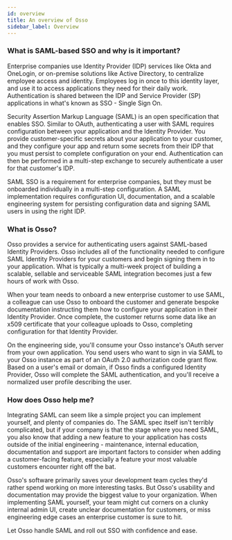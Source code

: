 ```yaml
---
id: overview
title: An overview of Osso
sidebar_label: Overview
---
```


### What is SAML-based SSO and why is it important?

Enterprise companies use Identity Provider (IDP) services like Okta and OneLogin, or on-premise solutions like Active Directory, to centralize employee access and identity. Employees log in once to this identity layer, and use it to access applications they need for their daily work. Authentication is shared between the IDP and Service Provider (SP) applications in what's known as SSO - Single Sign On.

Security Assertion Markup Language (SAML) is an open specification that enables SSO. Similar to OAuth, authenticating a user with SAML requires configuration between your application and the Identity Provider. You provide customer-specific secrets about your application to your customer, and they configure your app and return some secrets from their IDP that you must persist to complete configuration on your end. Authentication can then be performed in a multi-step exchange to securely authenticate a user for that customer's IDP.

SAML SSO is a requirement for enterprise companies, but they must be onboarded individually in a multi-step configuration. A SAML implementation requires configuration UI, documentation, and a scalable engineering system for persisting configuration data and signing SAML users in using the right IDP.

### What is Osso?

Osso provides a service for authenticating users against SAML-based Identity Providers. Osso includes all of the functionality needed to configure SAML Identity Providers for your customers and begin signing them in to your application. What is typically a multi-week project of building a scalable, sellable and serviceable SAML integration becomes just a few hours of work with Osso.

When your team needs to onboard a new enterprise customer to use SAML, a colleague can use Osso to onboard the customer and generate bespoke documentation instructing them how to configure your application in their Identity Provider. Once complete, the customer returns some data like an x509 certificate that your colleague uploads to Osso, completing configuration for that Identity Provider.

On the engineering side, you'll consume your Osso instance's OAuth server from your own application. You send users who want to sign in via SAML to your Osso instance as part of an OAuth 2.0 authorization code grant flow. Based on a user's email or domain, if Osso finds a configured Identity Provider, Osso will complete the SAML authentication, and you'll receive a normalized user profile describing the user.

### How does Osso help me?

Integrating SAML can seem like a simple project you can implement yourself, and plenty of companies do. The SAML spec itself isn't terribly complicated, but if your company is that the stage where you need SAML, you also know that adding a new feature to your application has costs outside of the initial engineering - maintenance, internal education, documentation and support are important factors to consider when adding a customer-facing feature, especially a feature your most valuable customers encounter right off the bat.

Osso's software primarily saves your development team cycles they'd rather spend working on more interesting tasks. But Osso's usability and documentation may provide the biggest value to your organization. When implementing SAML yourself, your team might cut corners on a clunky internal admin UI, create unclear documentation for customers, or miss engineering edge cases an enterprise customer is sure to hit.

Let Osso handle SAML and roll out SSO with confidence and ease.
